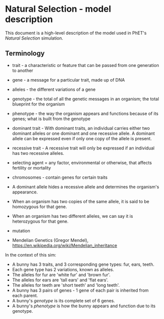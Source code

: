 # Natural Selection - model description

This document is a high-level description of the model used in PhET's _Natural Selection_ simulation.

## Terminology

* trait - a characteristic or feature that can be passed from one generation to another
* gene - a message for a particular trait, made up of DNA
* alleles - the different variations of a gene
* genotype - the total of all the genetic messages in an organism; the total blueprint for the organism
* phenotype - the way the organism appears and functions because of its genes; what is built from the genotype
* dominant trait - With dominant traits, an individual carries either two dominant alleles or one dominant and one recessive allele. A dominant allele can be expressed even if only one copy of the allele is present.
* recessive trait - A recessive trait will only be expressed if an individual has two recessive alleles.
* selecting agent = any factor, environmental or otherwise, that affects fertility or mortality
* chromosomes - contain genes for certain traits

* A dominant allele hides a recessive allele and determines the organism's appearance.
* When an organism has two copies of the same allele, it is said to be homozygous for that gene. 
* When an organism has two different alleles, we can say it is heterozygous for that gene.

* mutation
* Mendelian Genetics (Gregor Mendel), https://en.wikipedia.org/wiki/Mendelian_inheritance


In the context of this sim:

* A bunny has 3 traits, and 3 corresponding gene types: fur, ears, teeth.
* Each gene type has 2 variations, known as alleles.
* The alleles for fur are 'white fur' and 'brown fur'.
* The alleles for ears are 'tall ears' and 'flat ears'.
* The alleles for teeth are 'short teeth' and 'long teeth'.
* A bunny has 3 pairs of genes - 1 gene of each pair is inherited from each parent.
* A bunny's *genotype* is its complete set of 6 genes.
* A bunny's *phenotype* is how the bunny appears and function due to its genotype.

